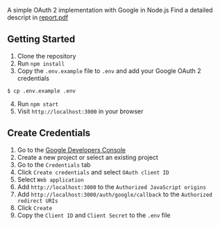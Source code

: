 A simple OAuth 2 implementation with Google in Node.js
Find a detailed descript in [report.pdf](report.pdf)

## Getting Started
1. Clone the repository
2. Run `npm install`
3. Copy the `.env.example` file to `.env` and add your Google OAuth 2 credentials
```
$ cp .env.example .env
```
4. Run `npm start`
5. Visit `http://localhost:3000` in your browser

## Create Credentials
1. Go to the [Google Developers Console](https://console.developers.google.com/)
2. Create a new project or select an existing project
3. Go to the `Credentials` tab
4. Click `Create credentials` and select `OAuth client ID`
5. Select `Web application`
6. Add `http://localhost:3000` to the `Authorized JavaScript origins`
7. Add `http://localhost:3000/auth/google/callback` to the `Authorized redirect URIs`
8. Click `Create`
9. Copy the `Client ID` and `Client Secret` to the `.env` file

